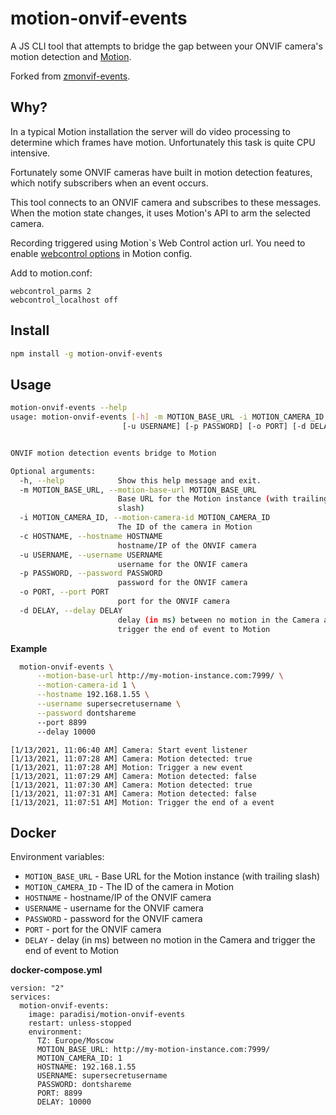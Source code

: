 # motion-onvif-events

A JS CLI tool that attempts to bridge the gap between your ONVIF camera's motion detection and [Motion](https://motion-project.github.io).

Forked from [zmonvif-events](https://github.com/nickw444/zmonvif-events).

## Why?
In a typical Motion installation the server will do video processing to determine which frames have motion. Unfortunately this task is quite CPU intensive. 

Fortunately some ONVIF cameras have built in motion detection features, which notify subscribers when an event occurs. 

This tool connects to an ONVIF camera and subscribes to these messages. When the motion state changes, it uses Motion's API to arm the selected camera.

Recording triggered using Motion`s Web Control action url. You need to enable [webcontrol options](https://motion-project.github.io/motion_config.html#OptDetail_Webcontrol) in Motion config.

Add to motion.conf:
```
webcontrol_parms 2
webcontrol_localhost off
```

## Install

```bash
npm install -g motion-onvif-events
```

## Usage

```bash
motion-onvif-events --help
usage: motion-onvif-events [-h] -m MOTION_BASE_URL -i MOTION_CAMERA_ID -c HOSTNAME
                         [-u USERNAME] [-p PASSWORD] [-o PORT] [-d DELAY]


ONVIF motion detection events bridge to Motion

Optional arguments:
  -h, --help            Show this help message and exit.
  -m MOTION_BASE_URL, --motion-base-url MOTION_BASE_URL
                        Base URL for the Motion instance (with trailing
                        slash)
  -i MOTION_CAMERA_ID, --motion-camera-id MOTION_CAMERA_ID
                        The ID of the camera in Motion
  -c HOSTNAME, --hostname HOSTNAME
                        hostname/IP of the ONVIF camera
  -u USERNAME, --username USERNAME
                        username for the ONVIF camera
  -p PASSWORD, --password PASSWORD
                        password for the ONVIF camera
  -o PORT, --port PORT
                        port for the ONVIF camera
  -d DELAY, --delay DELAY
                        delay (in ms) between no motion in the Camera and
                        trigger the end of event to Motion
```

**Example**

```bash
  motion-onvif-events \
      --motion-base-url http://my-motion-instance.com:7999/ \
      --motion-camera-id 1 \
      --hostname 192.168.1.55 \
      --username supersecretusername \
      --password dontshareme
      --port 8899
      --delay 10000
```

```
[1/13/2021, 11:06:40 AM] Camera: Start event listener
[1/13/2021, 11:07:28 AM] Camera: Motion detected: true
[1/13/2021, 11:07:28 AM] Motion: Trigger a new event
[1/13/2021, 11:07:29 AM] Camera: Motion detected: false
[1/13/2021, 11:07:30 AM] Camera: Motion detected: true
[1/13/2021, 11:07:31 AM] Camera: Motion detected: false
[1/13/2021, 11:07:51 AM] Motion: Trigger the end of a event
```

## Docker

Environment variables:
* `MOTION_BASE_URL` - Base URL for the Motion instance (with trailing slash)
* `MOTION_CAMERA_ID` - The ID of the camera in Motion
* `HOSTNAME` - hostname/IP of the ONVIF camera
* `USERNAME` - username for the ONVIF camera
* `PASSWORD` - password for the ONVIF camera
* `PORT` - port for the ONVIF camera
* `DELAY` - delay (in ms) between no motion in the Camera and trigger the end of event to Motion

**docker-compose.yml**

```
version: "2"
services:
  motion-onvif-events:
    image: paradisi/motion-onvif-events
    restart: unless-stopped
    environment:
      TZ: Europe/Moscow
      MOTION_BASE_URL: http://my-motion-instance.com:7999/
      MOTION_CAMERA_ID: 1
      HOSTNAME: 192.168.1.55
      USERNAME: supersecretusername
      PASSWORD: dontshareme
      PORT: 8899
      DELAY: 10000
```
